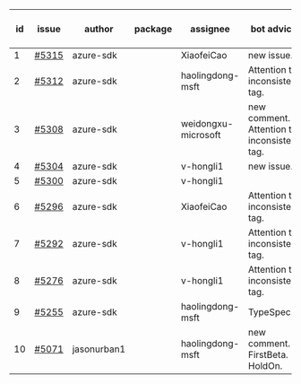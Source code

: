 | id | issue | author | package | assignee | bot advice | created date of issue | target release date | date from target |
| ------ | ------ | ------ | ------ | ------ | ------ | ------ | ------ | :-----: |
| 1 | [#5315](https://github.com/Azure/sdk-release-request/issues/5315) | azure-sdk |  | XiaofeiCao | new issue. | 07-02 | 07-26 |  |
| 2 | [#5312](https://github.com/Azure/sdk-release-request/issues/5312) | azure-sdk |  | haolingdong-msft | Attention to inconsistent tag. | 07-01 | 07-25 |  |
| 3 | [#5308](https://github.com/Azure/sdk-release-request/issues/5308) | azure-sdk |  | weidongxu-microsoft | new comment. Attention to inconsistent tag. | 06-27 | 07-26 |  |
| 4 | [#5304](https://github.com/Azure/sdk-release-request/issues/5304) | azure-sdk |  | v-hongli1 | new issue. | 06-27 | 07-25 |  |
| 5 | [#5300](https://github.com/Azure/sdk-release-request/issues/5300) | azure-sdk |  | v-hongli1 |  | 06-26 | 07-26 |  |
| 6 | [#5296](https://github.com/Azure/sdk-release-request/issues/5296) | azure-sdk |  | XiaofeiCao | Attention to inconsistent tag. | 06-25 | 07-26 |  |
| 7 | [#5292](https://github.com/Azure/sdk-release-request/issues/5292) | azure-sdk |  | v-hongli1 | Attention to inconsistent tag. | 06-25 | 07-25 |  |
| 8 | [#5276](https://github.com/Azure/sdk-release-request/issues/5276) | azure-sdk |  | v-hongli1 | Attention to inconsistent tag. | 06-14 | 07-26 |  |
| 9 | [#5255](https://github.com/Azure/sdk-release-request/issues/5255) | azure-sdk |  | haolingdong-msft | TypeSpec. | 06-05 | 06-21 |  |
| 10 | [#5071](https://github.com/Azure/sdk-release-request/issues/5071) | jasonurban1 |  | haolingdong-msft | new comment. FirstBeta. HoldOn. | 03-22 | 05-24 |  |
